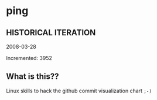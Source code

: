 # ping

## HISTORICAL ITERATION
2008-03-28

Incremented: 3952

## What is this?? 
Linux skills to hack the github commit visualization chart `;-)`
